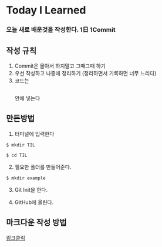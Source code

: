 # Today I Learned

### 오늘 새로 배운것을 작성한다. 1日 1Commit

## 작성 규칙

1. Commit은 몰아서 하지말고 그때그때 하기
2. 우선 작성하고 나중에 정리하기 (정리하면서 기록하면 너무 느리다)
3. 코드는 <pre><code></code></pre> 안에 넣는다

## 만든방법
1. 터미널에 입력한다
<pre><code>$ mkdir TIL</code></pre>


<pre><code>$ cd TIL</code></pre>

2. 필요한 폴더를 만들어준다.
<pre><code>$ mkdir example</code></pre>

3. Git Init을 한다.

4. GitHub에 올린다.

## 마크다운 작성 방법

[링크클릭](https://gist.github.com/ihoneymon/652be052a0727ad59601)
